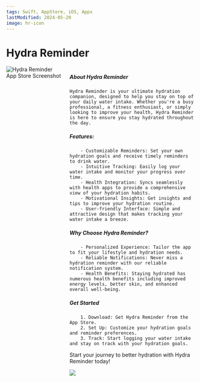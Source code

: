 ```yaml
---
tags: Swift, AppStore, iOS, Apps
lastModified: 2024-05-20
image: hr-icon
---
```


# Hydra Reminder

<div style="display: flex; align-items: flex-start;">
  <div style="flex: 1;">
    <img src="/images/hydra-reminder/hr.png" alt="Hydra Reminder App Store Screenshot" style="max-width: 260px; margin-right: 20px;">
  </div>
  <div style="flex: 2;">
   
  ##### About Hydra Reminder

    Hydra Reminder is your ultimate hydration companion, designed to help you stay on top of your daily water intake. Whether you're a busy professional, a fitness enthusiast, or simply looking to improve your health, Hydra Reminder is here to ensure you stay hydrated throughout the day.

  ##### Features:

        - Customizable Reminders: Set your own hydration goals and receive timely reminders to drink water.
        - Intuitive Tracking: Easily log your water intake and monitor your progress over time.
        - Health Integration: Syncs seamlessly with health apps to provide a comprehensive view of your hydration habits.
        - Motivational Insights: Get insights and tips to improve your hydration routine.
        - User-friendly Interface: Simple and attractive design that makes tracking your water intake a breeze.

  ##### Why Choose Hydra Reminder?

        - Personalized Experience: Tailor the app to fit your lifestyle and hydration needs.
        - Reliable Notifications: Never miss a hydration reminder with our reliable notification system.
        - Health Benefits: Staying hydrated has numerous health benefits including improved energy levels, better skin, and enhanced overall well-being.

  ##### Get Started

        1. Download: Get Hydra Reminder from the App Store.
        2. Set Up: Customize your hydration goals and reminder preferences.
        3. Track: Start logging your water intake and stay on track with your hydration goals.

Start your journey to better hydration with Hydra Reminder today!
    
<a href="https://apps.apple.com/rs/app/hydra-reminder/id6502308195">
    <img src="/images/download_appstore.svg">
</a>
   
  </div>
</div>
